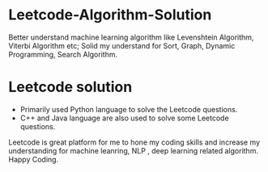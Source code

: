 # Leetcode-Algorithm-Solution
Better understand machine learning algorithm like Levenshtein Algorithm, Viterbi Algorithm etc; Solid my understand for Sort, Graph, Dynamic Programming, Search Algorithm. 

# Leetcode solution
  - Primarily used Python language to solve the Leetcode questions.
  - C++ and Java language are also used to solve some Leetcode questions.

Leetcode is great platform for me to hone my coding skills and increase my understanding for machine leanring, NLP , deep learning related algorithm. Happy Coding.
